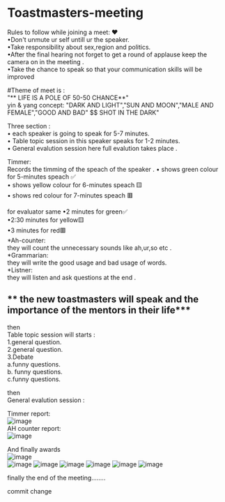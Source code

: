 # Toastmasters-meeting
Rules to follow while joining a meet: ❤                                                                   
•Don't unmute ur self untill ur the speaker.                                                                                                                                     
•Take responsibility about sex,region and politics.                                                                                                          
•After the final hearing not forget to get a round of applause keep the camera on in the meeting .                                                        
•Take the chance to speak so that your communication skills will be improved                                                         

   #Theme of meet is :                                        
"** LIFE IS A POLE OF 50-50 CHANCE**"                                                
   yin & yang concept: "DARK AND LIGHT","SUN AND MOON","MALE AND FEMALE","GOOD AND BAD"
 $$ SHOT IN THE DARK" 
 
 Three section :                          
 • each speaker is going to speak for 5-7 minutes.                    
 • Table topic session in this speaker speaks for 1-2 minutes.             
 • General evalution session  here full evalution takes place .              
    
   Timmer:  
   Records the timming of the speach of the speaker .
 • shows green colour for 5-minutes speach ✅                              
 • shows yellow  colour for 6-minutes speach 🟨                        
 • shows red colour for 7-minutes speach 🟥                     
  
 for evaluator same 
  •2 minutes for green✅                 
 •2:30 minutes for yellow🟨            
  •3 minutes for red🟥                 
  *Ah-counter:    
  they will count the unnecessary sounds like ah,ur,so etc .                       
 *Grammarian:                 
  they will write the good usage and bad usage of words.            
  *Listner:                  
  they will listen and ask questions at the end .               
   
 **  the new toastmasters will speak and the importance of the mentors in their life***
 --------------------------------------------------------------------------------------- 
 then                                            
 Table topic session will starts :                         
 1.general question.                 
 2.general question.                    
 3.Debate                         
    a.funny questions.                 
    b. funny questions.               
    c.funny questions.                   
 
 then                    
 General evalution session :                         
 
 Timmer report:         
 ![image](https://user-images.githubusercontent.com/85113970/127637826-adaa3f7e-30e6-471c-b068-0245988a07a3.png)             
AH counter report:          
![image](https://user-images.githubusercontent.com/85113970/127638653-2d03c4df-a39e-4f83-8582-e8996ab8138a.png)                 
    
    
    
 And finally awards                        
 ![image](https://user-images.githubusercontent.com/85113970/127639187-023c1605-1ccf-4884-8901-9a9d90e49f8d.png)     
![image](https://user-images.githubusercontent.com/85113970/127639224-8e808921-4784-4d78-acec-489ad1d910a5.png)
![image](https://user-images.githubusercontent.com/85113970/127639251-d3eeefd2-e22b-4de9-8a4d-5445999f68a5.png)
![image](https://user-images.githubusercontent.com/85113970/127639284-c9700fdb-352c-4616-a2a7-24050618c415.png)
![image](https://user-images.githubusercontent.com/85113970/127639322-63a68647-2d58-47ef-b87b-7f381faaf31f.png)
![image](https://user-images.githubusercontent.com/85113970/127639360-c69d4ec5-7d5e-4681-8f93-148f0fb2bb1a.png)
![image](https://user-images.githubusercontent.com/85113970/127639398-704741c0-f16c-4f28-9b85-aad545b93c3d.png)       

finally the end of the meeting........

commit change  


 
  
  
  
